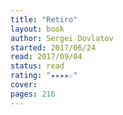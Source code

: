```yaml
---
title: "Retiro"
layout: book
author: Sergei Dovlatov
started: 2017/06/24
read: 2017/09/04
status: read
rating: "★★★★☆"
cover: 
pages: 216
---
```

